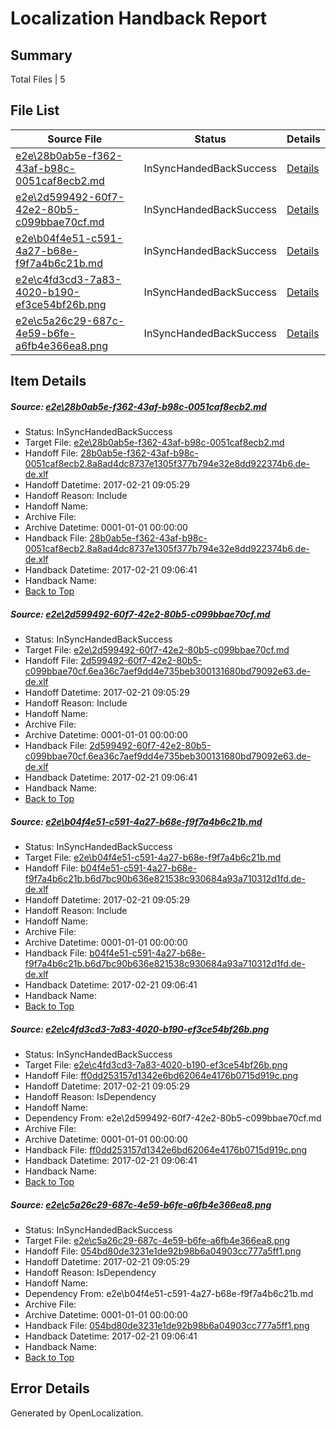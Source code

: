 # <a name='report-top'></a> Localization Handback Report

## Summary
 Total Files | 5

## File List
 Source File | Status | Details 
 ----------- | ------ | ------- 
 [e2e\28b0ab5e-f362-43af-b98c-0051caf8ecb2.md](https://github.com/OpenLocalizationTestOrg/ol-test4/blob/1a3e6519bad7a5efd0d7108e803c2ef6c3d86efe/e2e/28b0ab5e-f362-43af-b98c-0051caf8ecb2.md) | InSyncHandedBackSuccess | [Details](#b752dc4b4c8e522b9c23c81f4398480634cb6ac21)
 [e2e\2d599492-60f7-42e2-80b5-c099bbae70cf.md](https://github.com/OpenLocalizationTestOrg/ol-test4/blob/1a3e6519bad7a5efd0d7108e803c2ef6c3d86efe/e2e/2d599492-60f7-42e2-80b5-c099bbae70cf.md) | InSyncHandedBackSuccess | [Details](#8712d3f16b21fbcc041388bcad28165cbda3d70c2)
 [e2e\b04f4e51-c591-4a27-b68e-f9f7a4b6c21b.md](https://github.com/OpenLocalizationTestOrg/ol-test4/blob/1a3e6519bad7a5efd0d7108e803c2ef6c3d86efe/e2e/b04f4e51-c591-4a27-b68e-f9f7a4b6c21b.md) | InSyncHandedBackSuccess | [Details](#13793097bc9c3b25e340492a0cfe5afbec8866f03)
 [e2e\c4fd3cd3-7a83-4020-b190-ef3ce54bf26b.png](https://github.com/OpenLocalizationTestOrg/ol-test4/blob/1a3e6519bad7a5efd0d7108e803c2ef6c3d86efe/e2e/c4fd3cd3-7a83-4020-b190-ef3ce54bf26b.png) | InSyncHandedBackSuccess | [Details](#ff0dd253157d1342e6bd62064e4176b0715d919c4)
 [e2e\c5a26c29-687c-4e59-b6fe-a6fb4e366ea8.png](https://github.com/OpenLocalizationTestOrg/ol-test4/blob/1a3e6519bad7a5efd0d7108e803c2ef6c3d86efe/e2e/c5a26c29-687c-4e59-b6fe-a6fb4e366ea8.png) | InSyncHandedBackSuccess | [Details](#054bd80de3231e1de92b98b6a04903cc777a5ff15)

## Item Details
##### <a name='b752dc4b4c8e522b9c23c81f4398480634cb6ac21'></a> Source: [e2e\28b0ab5e-f362-43af-b98c-0051caf8ecb2.md](https://github.com/OpenLocalizationTestOrg/ol-test4/blob/1a3e6519bad7a5efd0d7108e803c2ef6c3d86efe/e2e/28b0ab5e-f362-43af-b98c-0051caf8ecb2.md)
* Status: InSyncHandedBackSuccess
* Target File: [e2e\28b0ab5e-f362-43af-b98c-0051caf8ecb2.md](https://github.com/OpenLocalizationTestOrg/ol-test4-dede/blob/671828b52552e2b0dda6897fac831b788952a352/e2e/28b0ab5e-f362-43af-b98c-0051caf8ecb2.md)
* Handoff File: [28b0ab5e-f362-43af-b98c-0051caf8ecb2.8a8ad4dc8737e1305f377b794e32e8dd922374b6.de-de.xlf](https://github.com/OpenLocalizationTestOrg/ol-test4-handoff/blob/75b7c63ff5a99412996de9216e9cc77e5d714088/ol-handoff/OpenLocalizationTestOrg/ol-test4-dede/xinjiang/ht/28b0ab5e-f362-43af-b98c-0051caf8ecb2.8a8ad4dc8737e1305f377b794e32e8dd922374b6.de-de.xlf)
* Handoff Datetime: 2017-02-21 09:05:29
* Handoff Reason: Include
* Handoff Name: 
* Archive File: 
* Archive Datetime: 0001-01-01 00:00:00
* Handback File: [28b0ab5e-f362-43af-b98c-0051caf8ecb2.8a8ad4dc8737e1305f377b794e32e8dd922374b6.de-de.xlf](https://github.com/OpenLocalizationTestOrg/ol-test4-handback/blob/2a81d3ff00b57ac2d9fa02499c36b5c109314ccc/ol-handback/OpenLocalizationTestOrg/ol-test4-dede/xinjiang/ht/28b0ab5e-f362-43af-b98c-0051caf8ecb2.8a8ad4dc8737e1305f377b794e32e8dd922374b6.de-de.xlf)
* Handback Datetime: 2017-02-21 09:06:41
* Handback Name: 
* [Back to Top](#report-top)

##### <a name='8712d3f16b21fbcc041388bcad28165cbda3d70c2'></a> Source: [e2e\2d599492-60f7-42e2-80b5-c099bbae70cf.md](https://github.com/OpenLocalizationTestOrg/ol-test4/blob/1a3e6519bad7a5efd0d7108e803c2ef6c3d86efe/e2e/2d599492-60f7-42e2-80b5-c099bbae70cf.md)
* Status: InSyncHandedBackSuccess
* Target File: [e2e\2d599492-60f7-42e2-80b5-c099bbae70cf.md](https://github.com/OpenLocalizationTestOrg/ol-test4-dede/blob/671828b52552e2b0dda6897fac831b788952a352/e2e/2d599492-60f7-42e2-80b5-c099bbae70cf.md)
* Handoff File: [2d599492-60f7-42e2-80b5-c099bbae70cf.6ea36c7aef9dd4e735beb300131680bd79092e63.de-de.xlf](https://github.com/OpenLocalizationTestOrg/ol-test4-handoff/blob/75b7c63ff5a99412996de9216e9cc77e5d714088/ol-handoff/OpenLocalizationTestOrg/ol-test4-dede/xinjiang/ht/2d599492-60f7-42e2-80b5-c099bbae70cf.6ea36c7aef9dd4e735beb300131680bd79092e63.de-de.xlf)
* Handoff Datetime: 2017-02-21 09:05:29
* Handoff Reason: Include
* Handoff Name: 
* Archive File: 
* Archive Datetime: 0001-01-01 00:00:00
* Handback File: [2d599492-60f7-42e2-80b5-c099bbae70cf.6ea36c7aef9dd4e735beb300131680bd79092e63.de-de.xlf](https://github.com/OpenLocalizationTestOrg/ol-test4-handback/blob/2a81d3ff00b57ac2d9fa02499c36b5c109314ccc/ol-handback/OpenLocalizationTestOrg/ol-test4-dede/xinjiang/ht/2d599492-60f7-42e2-80b5-c099bbae70cf.6ea36c7aef9dd4e735beb300131680bd79092e63.de-de.xlf)
* Handback Datetime: 2017-02-21 09:06:41
* Handback Name: 
* [Back to Top](#report-top)

##### <a name='13793097bc9c3b25e340492a0cfe5afbec8866f03'></a> Source: [e2e\b04f4e51-c591-4a27-b68e-f9f7a4b6c21b.md](https://github.com/OpenLocalizationTestOrg/ol-test4/blob/1a3e6519bad7a5efd0d7108e803c2ef6c3d86efe/e2e/b04f4e51-c591-4a27-b68e-f9f7a4b6c21b.md)
* Status: InSyncHandedBackSuccess
* Target File: [e2e\b04f4e51-c591-4a27-b68e-f9f7a4b6c21b.md](https://github.com/OpenLocalizationTestOrg/ol-test4-dede/blob/671828b52552e2b0dda6897fac831b788952a352/e2e/b04f4e51-c591-4a27-b68e-f9f7a4b6c21b.md)
* Handoff File: [b04f4e51-c591-4a27-b68e-f9f7a4b6c21b.b6d7bc90b636e821538c930684a93a710312d1fd.de-de.xlf](https://github.com/OpenLocalizationTestOrg/ol-test4-handoff/blob/75b7c63ff5a99412996de9216e9cc77e5d714088/ol-handoff/OpenLocalizationTestOrg/ol-test4-dede/xinjiang/ht/b04f4e51-c591-4a27-b68e-f9f7a4b6c21b.b6d7bc90b636e821538c930684a93a710312d1fd.de-de.xlf)
* Handoff Datetime: 2017-02-21 09:05:29
* Handoff Reason: Include
* Handoff Name: 
* Archive File: 
* Archive Datetime: 0001-01-01 00:00:00
* Handback File: [b04f4e51-c591-4a27-b68e-f9f7a4b6c21b.b6d7bc90b636e821538c930684a93a710312d1fd.de-de.xlf](https://github.com/OpenLocalizationTestOrg/ol-test4-handback/blob/2a81d3ff00b57ac2d9fa02499c36b5c109314ccc/ol-handback/OpenLocalizationTestOrg/ol-test4-dede/xinjiang/ht/b04f4e51-c591-4a27-b68e-f9f7a4b6c21b.b6d7bc90b636e821538c930684a93a710312d1fd.de-de.xlf)
* Handback Datetime: 2017-02-21 09:06:41
* Handback Name: 
* [Back to Top](#report-top)

##### <a name='ff0dd253157d1342e6bd62064e4176b0715d919c4'></a> Source: [e2e\c4fd3cd3-7a83-4020-b190-ef3ce54bf26b.png](https://github.com/OpenLocalizationTestOrg/ol-test4/blob/1a3e6519bad7a5efd0d7108e803c2ef6c3d86efe/e2e/c4fd3cd3-7a83-4020-b190-ef3ce54bf26b.png)
* Status: InSyncHandedBackSuccess
* Target File: [e2e\c4fd3cd3-7a83-4020-b190-ef3ce54bf26b.png](https://github.com/OpenLocalizationTestOrg/ol-test4-dede/blob/671828b52552e2b0dda6897fac831b788952a352/e2e/c4fd3cd3-7a83-4020-b190-ef3ce54bf26b.png)
* Handoff File: [ff0dd253157d1342e6bd62064e4176b0715d919c.png](https://github.com/OpenLocalizationTestOrg/ol-test4-handoff/blob/75b7c63ff5a99412996de9216e9cc77e5d714088/ol-handoff/OpenLocalizationTestOrg/ol-test4-dede/xinjiang/ht/ff0dd253157d1342e6bd62064e4176b0715d919c.png)
* Handoff Datetime: 2017-02-21 09:05:29
* Handoff Reason: IsDependency
* Handoff Name: 
* Dependency From: e2e\2d599492-60f7-42e2-80b5-c099bbae70cf.md
* Archive File: 
* Archive Datetime: 0001-01-01 00:00:00
* Handback File: [ff0dd253157d1342e6bd62064e4176b0715d919c.png](https://github.com/OpenLocalizationTestOrg/ol-test4-handback/blob/2a81d3ff00b57ac2d9fa02499c36b5c109314ccc/ol-handback/OpenLocalizationTestOrg/ol-test4-dede/xinjiang/ht/ff0dd253157d1342e6bd62064e4176b0715d919c.png)
* Handback Datetime: 2017-02-21 09:06:41
* Handback Name: 
* [Back to Top](#report-top)

##### <a name='054bd80de3231e1de92b98b6a04903cc777a5ff15'></a> Source: [e2e\c5a26c29-687c-4e59-b6fe-a6fb4e366ea8.png](https://github.com/OpenLocalizationTestOrg/ol-test4/blob/1a3e6519bad7a5efd0d7108e803c2ef6c3d86efe/e2e/c5a26c29-687c-4e59-b6fe-a6fb4e366ea8.png)
* Status: InSyncHandedBackSuccess
* Target File: [e2e\c5a26c29-687c-4e59-b6fe-a6fb4e366ea8.png](https://github.com/OpenLocalizationTestOrg/ol-test4-dede/blob/671828b52552e2b0dda6897fac831b788952a352/e2e/c5a26c29-687c-4e59-b6fe-a6fb4e366ea8.png)
* Handoff File: [054bd80de3231e1de92b98b6a04903cc777a5ff1.png](https://github.com/OpenLocalizationTestOrg/ol-test4-handoff/blob/75b7c63ff5a99412996de9216e9cc77e5d714088/ol-handoff/OpenLocalizationTestOrg/ol-test4-dede/xinjiang/ht/054bd80de3231e1de92b98b6a04903cc777a5ff1.png)
* Handoff Datetime: 2017-02-21 09:05:29
* Handoff Reason: IsDependency
* Handoff Name: 
* Dependency From: e2e\b04f4e51-c591-4a27-b68e-f9f7a4b6c21b.md
* Archive File: 
* Archive Datetime: 0001-01-01 00:00:00
* Handback File: [054bd80de3231e1de92b98b6a04903cc777a5ff1.png](https://github.com/OpenLocalizationTestOrg/ol-test4-handback/blob/2a81d3ff00b57ac2d9fa02499c36b5c109314ccc/ol-handback/OpenLocalizationTestOrg/ol-test4-dede/xinjiang/ht/054bd80de3231e1de92b98b6a04903cc777a5ff1.png)
* Handback Datetime: 2017-02-21 09:06:41
* Handback Name: 
* [Back to Top](#report-top)


## Error Details

Generated by OpenLocalization.
